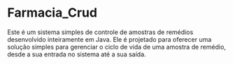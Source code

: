# Farmacia_Crud
Este é um sistema simples de controle de amostras de remédios desenvolvido inteiramente em Java. Ele é projetado para oferecer uma solução simples para gerenciar o ciclo de vida de uma amostra de remédio, desde a sua entrada no sistema até a sua saída.
